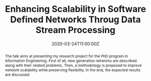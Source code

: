 ---
title: Enhancing Scalability in Software Defined Networks Throug Data Stream Processing
event: "PhD Exam on \"English for Research Publication and Presentation purposes (C1 level)\""
event_url: ""

location: Virtual Location - Microsoft Teams (due to COVID-19 Restrictions)
address:
  street: 
  city: 
  region: 
  postcode: 
  country: 

summary: 
abstract: "The talk aims at presenting my research project for the PhD program in Information Engineering. First of all, new generation networks are described along with their related problems. Then, a methodology is proposed to improve network scalability while preserving flexibility. In the end, the expected results are discussed."

# Talk start and end times.
#   End time can optionally be hidden by prefixing the line with `#`.
date: "2020-03-24T11:00:00Z"
# date_end: "2020-02-21T12:00:00Z"
all_day: false

# Schedule page publish date (NOT talk date).
publishDate: ""

authors: 
- admin
tags: 
- Software Defined Networks
- Network Function Virtualization
- Data Stream Processing
- Programmable packet processing
- Data plane acceleration
- Network monitoring
- Security

# Is this a featured talk? (true/false)
featured: false

image:
  caption: 'Final talk for the PhD course \"English for Research Publication and Presentation purposes\"'
  focal_point: Smart

links: []
#- icon: twitter
#  icon_pack: fab
#  name: 
#  url: 
url_code: ""
url_pdf: ""
url_slides: "https://github.com/alefais/personal-site/tree/master/static/presentations/other-talks/phdcourse-research.pdf"
url_video: ""

# Markdown Slides (optional).
#   Associate this talk with Markdown slides.
#   Simply enter your slide deck's filename without extension.
#   E.g. `slides = "example-slides"` references `content/slides/example-slides.md`.
#   Otherwise, set `slides = ""`.
slides: ""

# Projects (optional).
#   Associate this post with one or more of your projects.
#   Simply enter your project's folder or file name without extension.
#   E.g. `projects = ["internal-project"]` references `content/project/deep-learning/index.md`.
#   Otherwise, set `projects = []`.
projects: []

# Enable math on this page?
math: false

---